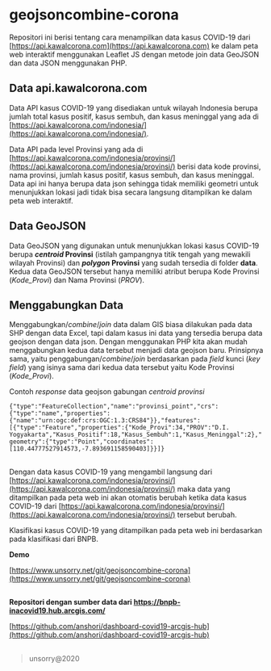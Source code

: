 # geojsoncombine-corona

Repositori ini berisi tentang cara menampilkan data kasus COVID-19 dari [https://api.kawalcorona.com](https://api.kawalcorona.com) ke dalam peta web interaktif menggunakan Leaflet JS dengan metode join data GeoJSON dan data JSON menggunakan PHP.

## Data api.kawalcorona.com
Data API kasus COVID-19 yang disediakan untuk wilayah Indonesia berupa jumlah total kasus positif, kasus sembuh, dan kasus meninggal yang ada di [https://api.kawalcorona.com/indonesia/](https://api.kawalcorona.com/indonesia/).

Data API pada level Provinsi yang ada di [https://api.kawalcorona.com/indonesia/provinsi/](https://api.kawalcorona.com/indonesia/provinsi/) berisi data kode provinsi, nama provinsi, jumlah kasus positif, kasus sembuh, dan kasus meninggal. Data api ini hanya berupa data json sehingga tidak memiliki geometri untuk menunjukkan lokasi jadi tidak bisa secara langsung ditampilkan ke dalam peta web interaktif.

## Data GeoJSON
Data GeoJSON yang digunakan untuk menunjukkan lokasi kasus COVID-19 berupa **_centroid_ Provinsi** (istilah gampangnya titik tengah yang mewakili wilayah Provinsi) dan **_polygon_ Provinsi** yang sudah tersedia di folder **data**. Kedua data GeoJSON tersebut hanya memiliki atribut berupa Kode Provinsi (_Kode_Provi_) dan Nama Provinsi (_PROV_).

## Menggabungkan Data
Menggabungkan/_combine_/_join_ data dalam GIS biasa dilakukan pada data SHP dengan data Excel, tapi dalam kasus ini data yang tersedia berupa data geojson dengan data json. Dengan menggunakan PHP kita akan mudah menggabungkan kedua data tersebut menjadi data geojson baru. Prinsipnya sama, yaitu penggabungan/_combine_/_join_ berdasarkan pada _field_ kunci (_key field_) yang isinya sama dari kedua data tersebut yaitu Kode Provinsi (_Kode_Provi_).

Contoh _response_ data geojson gabungan _centroid provinsi_

`
{"type":"FeatureCollection","name":"provinsi_point","crs":{"type":"name","properties":{"name":"urn:ogc:def:crs:OGC:1.3:CRS84"}},"features":[{"type":"Feature","properties":{"Kode_Provi":34,"PROV":"D.I. Yogyakarta","Kasus_Positif":18,"Kasus_Sembuh":1,"Kasus_Meninggal":2},"geometry":{"type":"Point","coordinates":[110.44777527914573,-7.893691158590403]}}]}
`

##
Dengan data kasus COVID-19 yang mengambil langsung dari [https://api.kawalcorona.com/indonesia/provinsi/](https://api.kawalcorona.com/indonesia/provinsi/) maka data yang ditampilkan pada peta web ini akan otomatis berubah ketika data kasus COVID-19 dari [https://api.kawalcorona.com/indonesia/provinsi/](https://api.kawalcorona.com/indonesia/provinsi/) tersebut berubah.

Klasifikasi kasus COVID-19 yang ditampilkan pada peta web ini berdasarkan pada klasifikasi dari BNPB.


**Demo**

[https://www.unsorry.net/git/geojsoncombine-corona](https://www.unsorry.net/git/geojsoncombine-corona)

##
**Repositori dengan sumber data dari https://bnpb-inacovid19.hub.arcgis.com/**

[https://github.com/anshori/dashboard-covid19-arcgis-hub](https://github.com/anshori/dashboard-covid19-arcgis-hub)

##
>unsorry@2020